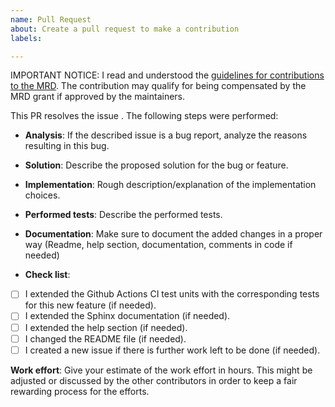 ```yaml
---
name: Pull Request
about: Create a pull request to make a contribution
labels: 

---
```

IMPORTANT NOTICE:
I read and understood the [guidelines for contributions to the MRD](https://mavryk-network.github.io/mavryk-reward-distributor/contributors.html). The contribution may qualify for being compensated by the MRD grant if approved by the maintainers.

This PR resolves the issue <issue ID>. The following steps were performed:

* **Analysis**: If the described issue is a bug report, analyze the reasons resulting in this bug.

* **Solution**: Describe the proposed solution for the bug or feature.

* **Implementation**: Rough description/explanation of the implementation choices.

* **Performed tests**: Describe the performed tests.

* **Documentation**: Make sure to document the added changes in a proper way (Readme, help section, documentation, comments in code if needed)

* **Check list**:

- [ ] I extended the Github Actions CI test units with the corresponding tests for this new feature (if needed).
- [ ] I extended the Sphinx documentation (if needed).
- [ ] I extended the help section (if needed).
- [ ] I changed the README file (if needed).
- [ ] I created a new issue if there is further work left to be done (if needed).

**Work effort**: Give your estimate of the work effort in hours. This might be adjusted or discussed by the other contributors in order to keep a fair rewarding process for the efforts.
